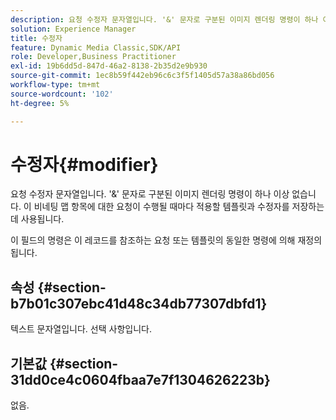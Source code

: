 ```yaml
---
description: 요청 수정자 문자열입니다. '&' 문자로 구분된 이미지 렌더링 명령이 하나 이상 없습니다. 이 비네팅 맵 항목에 대한 요청이 수행될 때마다 적용할 템플릿과 수정자를 저장하는 데 사용됩니다.
solution: Experience Manager
title: 수정자
feature: Dynamic Media Classic,SDK/API
role: Developer,Business Practitioner
exl-id: 19b6dd5d-847d-46a2-8138-2b35d2e9b930
source-git-commit: 1ec8b59f442eb96c6c3f5f1405d57a38a86bd056
workflow-type: tm+mt
source-wordcount: '102'
ht-degree: 5%

---
```


# 수정자{#modifier}

요청 수정자 문자열입니다. &#39;&amp;&#39; 문자로 구분된 이미지 렌더링 명령이 하나 이상 없습니다. 이 비네팅 맵 항목에 대한 요청이 수행될 때마다 적용할 템플릿과 수정자를 저장하는 데 사용됩니다.

이 필드의 명령은 이 레코드를 참조하는 요청 또는 템플릿의 동일한 명령에 의해 재정의됩니다.

## 속성 {#section-b7b01c307ebc41d48c34db77307dbfd1}

텍스트 문자열입니다. 선택 사항입니다.

## 기본값 {#section-31dd0ce4c0604fbaa7e7f1304626223b}

없음.
